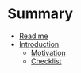 # Summary

* [Read me](README.md)
* [Introduction](docs/introduction.md)
   * [Motivation](docs/introduction/motivation.md)
   * [Checklist](docs/introduction/checklistmd.md)

